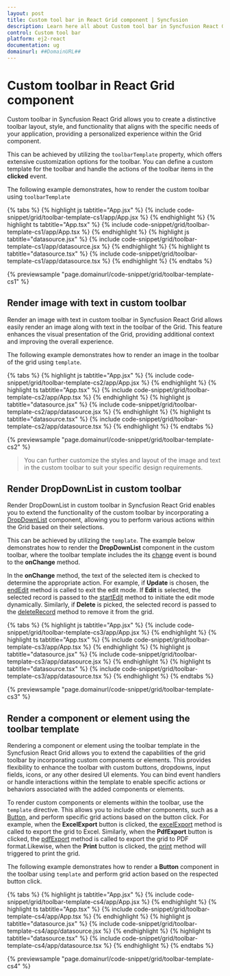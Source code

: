 ```yaml
---
layout: post
title: Custom tool bar in React Grid component | Syncfusion
description: Learn here all about Custom tool bar in Syncfusion React Grid component of Syncfusion Essential JS 2 and more.
control: Custom tool bar
platform: ej2-react
documentation: ug
domainurl: ##DomainURL##
---
```


# Custom toolbar in React Grid component

Custom toolbar in Syncfusion React Grid allows you to create a distinctive toolbar layout, style, and functionality that aligns with the specific needs of your application, providing a personalized experience within the Grid component.

This can be achieved by utilizing the `toolbarTemplate` property, which offers extensive customization options for the toolbar. You can define a custom template for the toolbar and handle the actions of the toolbar items in the **clicked** event.

The following example demonstrates, how to render the custom toolbar using `toolbarTemplate`

{% tabs %}
{% highlight js tabtitle="App.jsx" %}
{% include code-snippet/grid/toolbar-template-cs1/app/App.jsx %}
{% endhighlight %}
{% highlight ts tabtitle="App.tsx" %}
{% include code-snippet/grid/toolbar-template-cs1/app/App.tsx %}
{% endhighlight %}
{% highlight js tabtitle="datasource.jsx" %}
{% include code-snippet/grid/toolbar-template-cs1/app/datasource.jsx %}
{% endhighlight %}
{% highlight ts tabtitle="datasource.tsx" %}
{% include code-snippet/grid/toolbar-template-cs1/app/datasource.tsx %}
{% endhighlight %}
{% endtabs %}

 {% previewsample "page.domainurl/code-snippet/grid/toolbar-template-cs1" %}

## Render image with text in custom toolbar

Render an image with text in custom toolbar in Syncfusion React Grid allows easily render an image along with text in the toolbar of the Grid. This feature enhances the visual presentation of the Grid, providing additional context and improving the overall experience.

The following example demonstrates how to render an image in the toolbar of the grid using `template`.  

{% tabs %}
{% highlight js tabtitle="App.jsx" %}
{% include code-snippet/grid/toolbar-template-cs2/app/App.jsx %}
{% endhighlight %}
{% highlight ts tabtitle="App.tsx" %}
{% include code-snippet/grid/toolbar-template-cs2/app/App.tsx %}
{% endhighlight %}
{% highlight js tabtitle="datasource.jsx" %}
{% include code-snippet/grid/toolbar-template-cs2/app/datasource.jsx %}
{% endhighlight %}
{% highlight ts tabtitle="datasource.tsx" %}
{% include code-snippet/grid/toolbar-template-cs2/app/datasource.tsx %}
{% endhighlight %}
{% endtabs %}

 {% previewsample "page.domainurl/code-snippet/grid/toolbar-template-cs2" %}

> You can further customize the styles and layout of the image and text in the custom toolbar to suit your specific design requirements.

## Render DropDownList in custom toolbar

Render DropDownList in custom toolbar in Syncfusion React Grid enables you to extend the functionality of the custom toolbar by incorporating a [DropDownList](https://ej2.syncfusion.com/react/documentation/drop-down-list/getting-started) component, allowing you to perform various actions within the Grid based on their selections.

This can be achieved by utilizing the `template`. The example below demonstrates how to render the **DropDownList** component in the custom toolbar, where the toolbar template includes the its [change](https://ej2.syncfusion.com/react/documentation/api/drop-down-list#change) event is bound to the **onChange** method.

In the **onChange** method, the text of the selected item is checked to determine the appropriate action. For example, if **Update** is chosen, the [endEdit](https://ej2.syncfusion.com/react/documentation/api/grid#endedit) method is called to exit the edit mode. If **Edit** is selected, the selected record is passed to the [startEdit](https://ej2.syncfusion.com/react/documentation/api/grid#startedit) method to initiate the edit mode dynamically. Similarly, if **Delete** is picked, the selected record is passed to the [deleteRecord](https://ej2.syncfusion.com/react/documentation/api/grid#deleterecord) method to remove it from the grid.

{% tabs %}
{% highlight js tabtitle="App.jsx" %}
{% include code-snippet/grid/toolbar-template-cs3/app/App.jsx %}
{% endhighlight %}
{% highlight ts tabtitle="App.tsx" %}
{% include code-snippet/grid/toolbar-template-cs3/app/App.tsx %}
{% endhighlight %}
{% highlight js tabtitle="datasource.jsx" %}
{% include code-snippet/grid/toolbar-template-cs3/app/datasource.jsx %}
{% endhighlight %}
{% highlight ts tabtitle="datasource.tsx" %}
{% include code-snippet/grid/toolbar-template-cs3/app/datasource.tsx %}
{% endhighlight %}
{% endtabs %}

 {% previewsample "page.domainurl/code-snippet/grid/toolbar-template-cs3" %}

## Render a component or element using the toolbar template

Rendering a component or element using the toolbar template in the Syncfusion React Grid allows you to extend the capabilities of the grid toolbar by incorporating custom components or elements. This provides flexibility to enhance the toolbar with custom buttons, dropdowns, input fields, icons, or any other desired UI elements. You can bind event handlers or handle interactions within the template to enable specific actions or behaviors associated with the added components or elements.

To render custom components or elements within the toolbar, use the `template` directive. This allows you to include other components, such as a [Button](https://ej2.syncfusion.com/react/documentation/button/getting-started), and perform specific grid actions based on the button click. For example, when the **ExcelExport** button is clicked, the [excelExport](https://ej2.syncfusion.com/react/documentation/api/grid/#excelexport) method is called to export the grid to Excel. Similarly, when the **PdfExport** button is clicked, the [pdfExport](https://ej2.syncfusion.com/react/documentation/api/grid/#pdfexport) method is called to export the grid to PDF format.Likewise, when the **Print** button is clicked, the [print](https://ej2.syncfusion.com/react/documentation/api/grid/#print) method will triggered to print the grid.

The following example demonstrates how to render a **Button** component in the toolbar using `template` and perform grid action based on the respected button click.

{% tabs %}
{% highlight js tabtitle="App.jsx" %}
{% include code-snippet/grid/toolbar-template-cs4/app/App.jsx %}
{% endhighlight %}
{% highlight ts tabtitle="App.tsx" %}
{% include code-snippet/grid/toolbar-template-cs4/app/App.tsx %}
{% endhighlight %}
{% highlight js tabtitle="datasource.jsx" %}
{% include code-snippet/grid/toolbar-template-cs4/app/datasource.jsx %}
{% endhighlight %}
{% highlight ts tabtitle="datasource.tsx" %}
{% include code-snippet/grid/toolbar-template-cs4/app/datasource.tsx %}
{% endhighlight %}
{% endtabs %}

 {% previewsample "page.domainurl/code-snippet/grid/toolbar-template-cs4" %}